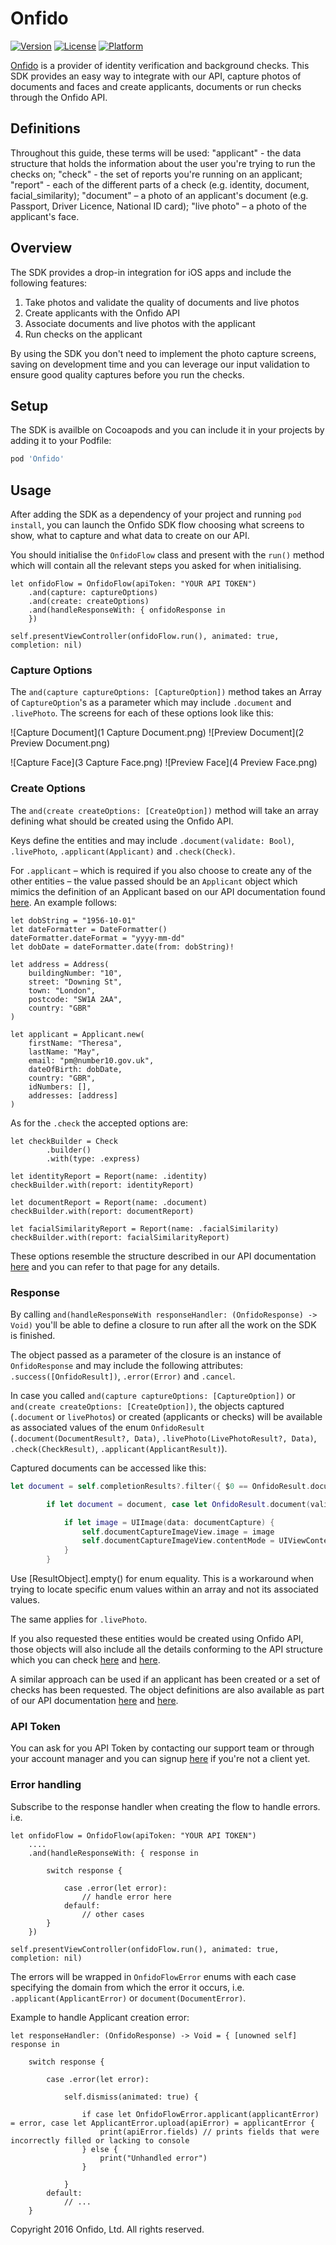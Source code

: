 # Onfido

[![Version](https://img.shields.io/cocoapods/v/Onfido.svg?style=flat)](http://cocoapods.org/pods/Onfido)
[![License](https://img.shields.io/cocoapods/l/Onfido.svg?style=flat)](http://cocoapods.org/pods/Onfido)
[![Platform](https://img.shields.io/cocoapods/p/Onfido.svg?style=flat)](http://cocoapods.org/pods/Onfido)

[Onfido](https://onfido.com/) is a provider of identity verification and background checks. This SDK provides an easy way to integrate with our 
API, capture photos of documents and faces and create applicants, documents or run checks through the Onfido API.

## Definitions

Throughout this guide, these terms will be used:
"applicant" - the data structure that holds the information about the user you're trying to run the checks on;
"check" - the set of reports you're running on an applicant;
"report" - each of the different parts of a check (e.g. identity, document, facial_similarity);
"document" – a photo of an applicant's document (e.g. Passport, Driver Licence, National ID card);
"live photo" – a photo of the applicant's face.

## Overview

The SDK provides a drop-in integration for iOS apps and include the following features:

1. Take photos and validate the quality of documents and live photos
2. Create applicants with the Onfido API
3. Associate documents and live photos with the applicant
3. Run checks on the applicant

By using the SDK you don't need to implement the photo capture screens, saving on development time and you can leverage our input validation to ensure good quality captures before you run the checks.

## Setup

The SDK is availble on Cocoapods and you can include it in your projects by adding it to your Podfile:

```ruby
pod 'Onfido'
```

## Usage

After adding the SDK as a dependency of your project and running `pod install`, you can launch the Onfido SDK flow choosing what screens to show, what to capture and what data to create on our API.

You should initialise the `OnfidoFlow` class and present with the `run()` method which will contain all the relevant steps you asked for when initialising.

```
let onfidoFlow = OnfidoFlow(apiToken: "YOUR API TOKEN")
    .and(capture: captureOptions)
    .and(create: createOptions)
    .and(handleResponseWith: { onfidoResponse in
    })

self.presentViewController(onfidoFlow.run(), animated: true, completion: nil)
```

### Capture Options

The `and(capture captureOptions: [CaptureOption])` method takes an Array of `CaptureOption`'s as a parameter which may include `.document` and `.livePhoto`.
The screens for each of these options look like this:

![Capture Document](1 Capture Document.png)
![Preview Document](2 Preview Document.png)

![Capture Face](3 Capture Face.png)
![Preview Face](4 Preview Face.png)

### Create Options

The `and(create createOptions: [CreateOption])` method will take an array defining what should be created using the Onfido API.

Keys define the entities and may include `.document(validate: Bool)`, `.livePhoto`, `.applicant(Applicant)` and `.check(Check)`.

For `.applicant` – which is required if you also choose to create any of the other entities – the value passed should be an `Applicant` object which mimics the definition of an Applicant based on our API documentation found [here](https://documentation.onfido.com/#applicant-object). An example follows:

```
let dobString = "1956-10-01"
let dateFormatter = DateFormatter()
dateFormatter.dateFormat = "yyyy-mm-dd"
let dobDate = dateFormatter.date(from: dobString)!

let address = Address(
    buildingNumber: "10",
    street: "Downing St",
    town: "London",
    postcode: "SW1A 2AA",
    country: "GBR"
)

let applicant = Applicant.new(
    firstName: "Theresa",
    lastName: "May",
    email: "pm@number10.gov.uk",
    dateOfBirth: dobDate,
    country: "GBR",
    idNumbers: [],
    addresses: [address]
)
```

As for the `.check` the accepted options are:

```
let checkBuilder = Check
        .builder()
        .with(type: .express)

let identityReport = Report(name: .identity)
checkBuilder.with(report: identityReport)

let documentReport = Report(name: .document)
checkBuilder.with(report: documentReport)

let facialSimilarityReport = Report(name: .facialSimilarity)
checkBuilder.with(report: facialSimilarityReport)
```

These options resemble the structure described in our API documentation [here](https://documentation.onfido.com/#create-check) and you can refer to that page for any details.

### Response

By calling `and(handleResponseWith responseHandler: (OnfidoResponse) -> Void)` you'll be able to define a closure to run after all the work on the SDK is finished.

The object passed as a parameter of the closure is an instance of `OnfidoResponse` and may include the following attributes: `.success([OnfidoResult])`, `.error(Error)` and `.cancel`.

In case you called `and(capture captureOptions: [CaptureOption])` or `and(create createOptions: [CreateOption])`, the objects captured (`.document` or `livePhotos`) or created (applicants or checks) will be available as associated values of the enum `OnfidoResult` (`.document(DocumentResult?, Data)`, `.livePhoto(LivePhotoResult?, Data)`, `.check(CheckResult)`, `.applicant(ApplicantResult)`).

Captured documents can be accessed like this:

```swift
let document = self.completionResults?.filter({ $0 == OnfidoResult.document(validationResult: DocumentResult.empty(), file: Data()) }).first

        if let document = document, case let OnfidoResult.document(validationResult: _, file: documentCapture) = document {

            if let image = UIImage(data: documentCapture) {
                self.documentCaptureImageView.image = image
                self.documentCaptureImageView.contentMode = UIViewContentMode.scaleAspectFit
            }
        }
```

Use [ResultObject].empty() for enum equality. This is a workaround when trying to locate specific enum values within an array and not its associated values.

The same applies for `.livePhoto`.

If you also requested these entities would be created using Onfido API, those objects will also include all the details conforming to the API structure which you can check [here](https://documentation.onfido.com/#live-photo-object) and [here](https://documentation.onfido.com/#document-object).

A similar approach can be used if an applicant has been created or a set of checks has been requested. The object definitions are also available as part of our API documentation [here](https://documentation.onfido.com/#applicant-object) and [here](https://documentation.onfido.com/#check-object).

### API Token

You can ask for you API Token by contacting our support team or through your account manager and you can signup [here](https://onfido.com/signup) if you're not a client yet.

### Error handling

Subscribe to the response handler when creating the flow to handle errors. i.e.

```
let onfidoFlow = OnfidoFlow(apiToken: "YOUR API TOKEN")
    ....
    .and(handleResponseWith: { response in

        switch response {

            case .error(let error):
                // handle error here
            defaulf:
                // other cases
        }
    })

self.presentViewController(onfidoFlow.run(), animated: true, completion: nil)
```

The errors will be wrapped in `OnfidoFlowError` enums with each case specifying the domain from which the error it occurs, i.e. `.applicant(ApplicantError)` or `document(DocumentError)`.

Example to handle Applicant creation error:

```
let responseHandler: (OnfidoResponse) -> Void = { [unowned self] response in
            
    switch response {
        
        case .error(let error):
        
            self.dismiss(animated: true) {

                if case let OnfidoFlowError.applicant(applicantError) = error, case let ApplicantError.upload(apiError) = applicantError {
                    print(apiError.fields) // prints fields that were incorrectly filled or lacking to console
                } else {
                    print("Unhandled error")
                }

            }
        default:
            // ...
    }
```

Copyright 2016 Onfido, Ltd. All rights reserved.